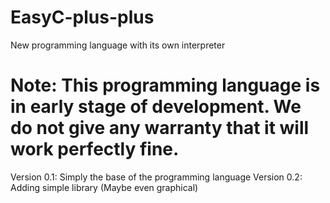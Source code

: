 # EasyC-plus-plus
New programming language with its own interpreter
# Note: This programming language is in early stage of development. We do not give any warranty that it will work perfectly fine.

Version 0.1: Simply the base of the programming language
Version 0.2: Adding simple library (Maybe even graphical)

